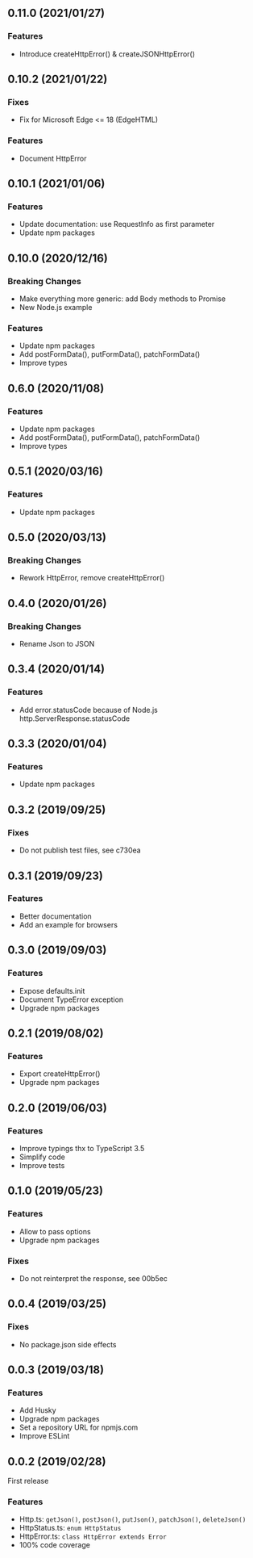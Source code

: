 ## 0.11.0 (2021/01/27)

### Features

- Introduce createHttpError() & createJSONHttpError()

## 0.10.2 (2021/01/22)

### Fixes

- Fix for Microsoft Edge <= 18 (EdgeHTML)

### Features

- Document HttpError

## 0.10.1 (2021/01/06)

### Features

- Update documentation: use RequestInfo as first parameter
- Update npm packages

## 0.10.0 (2020/12/16)

### Breaking Changes

- Make everything more generic: add Body methods to Promise<Response>
- New Node.js example

### Features

- Update npm packages
- Add postFormData(), putFormData(), patchFormData()
- Improve types

## 0.6.0 (2020/11/08)

### Features

- Update npm packages
- Add postFormData(), putFormData(), patchFormData()
- Improve types

## 0.5.1 (2020/03/16)

### Features

- Update npm packages

## 0.5.0 (2020/03/13)

### Breaking Changes

- Rework HttpError, remove createHttpError()

## 0.4.0 (2020/01/26)

### Breaking Changes

- Rename Json to JSON

## 0.3.4 (2020/01/14)

### Features

- Add error.statusCode because of Node.js http.ServerResponse.statusCode

## 0.3.3 (2020/01/04)

### Features

- Update npm packages

## 0.3.2 (2019/09/25)

### Fixes

- Do not publish test files, see c730ea

## 0.3.1 (2019/09/23)

### Features

- Better documentation
- Add an example for browsers

## 0.3.0 (2019/09/03)

### Features

- Expose defaults.init
- Document TypeError exception
- Upgrade npm packages

## 0.2.1 (2019/08/02)

### Features

- Export createHttpError()
- Upgrade npm packages

## 0.2.0 (2019/06/03)

### Features

- Improve typings thx to TypeScript 3.5
- Simplify code
- Improve tests

## 0.1.0 (2019/05/23)

### Features

- Allow to pass options
- Upgrade npm packages

### Fixes

- Do not reinterpret the response, see 00b5ec

## 0.0.4 (2019/03/25)

### Fixes

- No package.json side effects

## 0.0.3 (2019/03/18)

### Features

- Add Husky
- Upgrade npm packages
- Set a repository URL for npmjs.com
- Improve ESLint

## 0.0.2 (2019/02/28)

First release

### Features

- Http.ts: `getJson()`, `postJson()`, `putJson()`, `patchJson()`, `deleteJson()`
- HttpStatus.ts: `enum HttpStatus`
- HttpError.ts: `class HttpError extends Error`
- 100% code coverage
